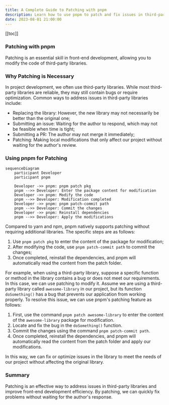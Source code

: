 ```yaml
---
title: A Complete Guide to Patching with pnpm
description: Learn how to use pnpm to patch and fix issues in third-party libraries within front-end projects.
date: 2023-08-01 21:00:00
---
```


[[toc]]

### Patching with pnpm

Patching is an essential skill in front-end development, allowing you to modify the code of third-party libraries.

### Why Patching is Necessary

In project development, we often use third-party libraries. While most third-party libraries are reliable, they may still contain bugs or require optimization. Common ways to address issues in third-party libraries include:

- Replacing the library: However, the new library may not necessarily be better than the original one;
- Submitting an issue: Waiting for the author to respond, which may not be feasible when time is tight;
- Submitting a PR: The author may not merge it immediately;
- Patching: Making local modifications that only affect our project without waiting for the author's review.

### Using pnpm for Patching

```mermaid
sequenceDiagram
    participant Developer
    participant pnpm

    Developer ->> pnpm: pnpm patch pkg
    pnpm -->> Developer: Enter the package content for modification
    Developer ->> pnpm: Modify the code
    pnpm -->> Developer: Modification completed
    Developer ->> pnpm: pnpm patch-commit path
    pnpm -->> Developer: Commit the changes
    Developer ->> pnpm: Reinstall dependencies
    pnpm -->> Developer: Apply the modifications
```

Compared to yarn and npm, pnpm natively supports patching without requiring additional libraries. The specific steps are as follows:

1. Use `pnpm patch pkg` to enter the content of the package for modification;
2. After modifying the code, use `pnpm patch-commit path` to commit the changes;
3. Once completed, reinstall the dependencies, and pnpm will automatically read the content from the patch folder.

For example, when using a third-party library, suppose a specific function or method in the library contains a bug or does not meet our requirements. In this case, we can use patching to modify it. Assume we are using a third-party library called `awesome-library` in our project, but its function `doSomething()` has a bug that prevents our application from working properly. To resolve this issue, we can use pnpm's patching feature as follows:

1. First, use the command `pnpm patch awesome-library` to enter the content of the `awesome-library` package for modification.
2. Locate and fix the bug in the `doSomething()` function.
3. Commit the changes using the command `pnpm patch-commit path`.
4. Once completed, reinstall the dependencies, and pnpm will automatically read the content from the patch folder and apply our modifications.

In this way, we can fix or optimize issues in the library to meet the needs of our project without affecting the original library.

### Summary

Patching is an effective way to address issues in third-party libraries and improve front-end development efficiency. By patching, we can quickly fix problems without waiting for the author's response.
